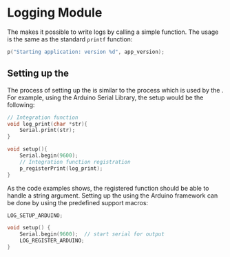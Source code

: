 # Logging Module

The makes it possible to write logs by calling a simple function. The
usage is the same as the standard `printf` function:

``` c
p("Starting application: version %d", app_version);
```

## Setting up the

The process of setting up the is similar to the process which is used by
the . For example, using the Arduino Serial Library, the setup would be
the following:

``` c
// Integration function
void log_print(char *str){
    Serial.print(str);
}

void setup(){
    Serial.begin(9600);
    // Integration function registration
    p_registerPrint(log_print);
}
```

As the code examples shows, the registered function should be able to
handle a string argument. Setting up the using the Arduino framework can
be done by using the predefined support macros:

``` c
LOG_SETUP_ARDUINO;

void setup() {
    Serial.begin(9600);  // start serial for output
    LOG_REGISTER_ARDUINO;
}
```
